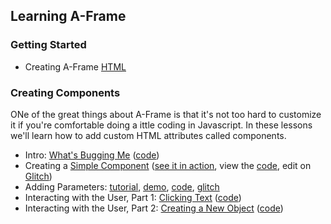 ## Learning A-Frame  
   
### Getting Started
- Creating A-Frame [HTML](basic/getting-started.html)

### Creating Components

ONe of the great things about A-Frame is that it's not too hard to customize it if you're comfortable doing a ittle coding in Javascript.  In these lessons we'll learn how to add custom HTML attributes called components.

- Intro:  [What's Bugging Me](coding/components/00-writing-components.html) ([code](coding/components/code/00-whats-bugging-me.html))
- Creating a [Simple Component](coding/components/10-basic-component.html) ([see it in action](coding/components/code/00-whats-bugging-me.html), view the [code](), edit on [Glitch]())
- Adding Parameters:  [tutorial](coding/components/20-parameters.html), [demo](coding/components/code/20-parameters.html), [code](), [glitch]()
- Interacting with the User, Part 1: [Clicking Text](coding/components/30-clickable.html) ([code](coding/components/30-clickable.html))
- Interacting with the User, Part 2: [Creating a New Object](coding/components/30-clickable-2.html) ([code](coding/components/30-clickable-2.html))

<!-- ### Creating Custom Primitives A.K.A. HTML Tags -->

<!-- Not only can you create HTML attributes, you can also create your own HTML tags, called primitives. These lessons will show you how.
- [primitive](coding/primitives/code/020-gblock-primitive.html)
- [google block](coding/primitives/code/010-gblock.html)
- [furniture](coding/primitives/code/030-furniture.html) -->
